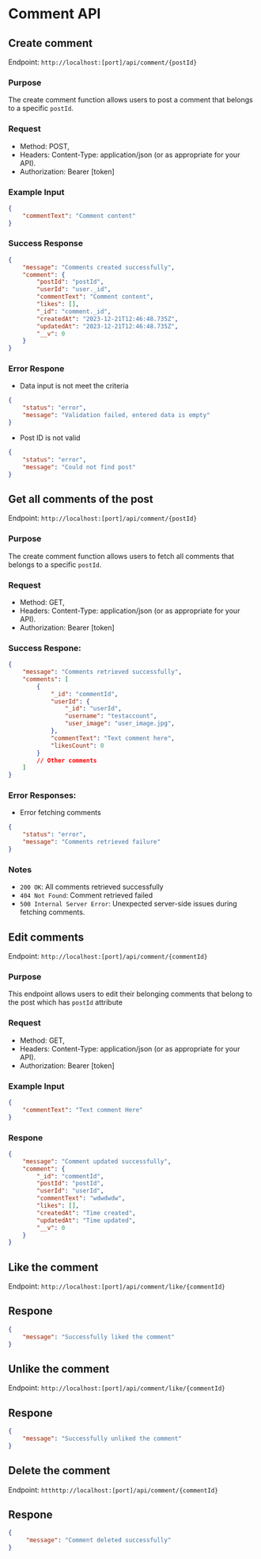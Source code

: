 # Comment API

## Create comment

Endpoint: `http://localhost:[port]/api/comment/{postId}`
### Purpose 
The create comment function allows users to post a comment that belongs to a specific `postId`. 

### Request
- Method: POST,
- Headers: Content-Type: application/json (or as appropriate for your API).
- Authorization: Bearer [token]
### Example Input
```json
{
    "commentText": "Comment content"
}
```

### Success Response

```json
{
    "message": "Comments created successfully",
    "comment": {
        "postId": "postId",
        "userId": "user._id",
        "commentText": "Comment content",
        "likes": [],
        "_id": "comment._id",
        "createdAt": "2023-12-21T12:46:48.735Z",
        "updatedAt": "2023-12-21T12:46:48.735Z",
        "__v": 0
    }
}
```


### Error Respone
- Data input is not meet the criteria
```json
{
    "status": "error",
    "message": "Validation failed, entered data is empty"
}
```
- Post ID is not valid
```json
{
    "status": "error",
    "message": "Could not find post"
}
```
## Get all comments of the post
Endpoint: `http://localhost:[port]/api/comment/{postId}`

### Purpose
The create comment function allows users to fetch all comments that belongs to a specific `postId`. 
### Request
- Method: GET,
- Headers: Content-Type: application/json (or as appropriate for your API).
- Authorization: Bearer [token]

### Success Respone:
```json
{
    "message": "Comments retrieved successfully",
    "comments": [
        {
            "_id": "commentId",
            "userId": {
                "_id": "userId",
                "username": "testaccount",
                "user_image": "user_image.jpg",
            },
            "commentText": "Text comment here",
            "likesCount": 0
        }
        // Other comments
    ]
}
```
### Error Responses:
- Error fetching comments
```json
{
    "status": "error",
    "message": "Comments retrieved failure"
}
```

### Notes
- `200 OK`: All comments retrieved successfully
- `404 Not Found`: Comment retrieved failed
- `500 Internal Server Error`: Unexpected server-side issues during fetching comments.


## Edit comments
Endpoint: `http://localhost:[port]/api/comment/{commentId}`
### Purpose
This endpoint allows users to edit their belonging comments that belong to the post which has `postId` attribute

### Request
- Method: GET,
- Headers: Content-Type: application/json (or as appropriate for your API).
- Authorization: Bearer [token]

### Example Input

```json
{
    "commentText": "Text comment Here"
}
```

### Respone
```json
{
    "message": "Comment updated successfully",
    "comment": {
        "_id": "commentId",
        "postId": "postId",
        "userId": "userId",
        "commentText": "wdwdwdw",
        "likes": [],
        "createdAt": "Time created",
        "updatedAt": "Time updated",
        "__v": 0
    }
}
```

## Like the comment
Endpoint: `http://localhost:[port]/api/comment/like/{commentId}`
## Respone 
```json
{
    "message": "Successfully liked the comment"
}
```

## Unlike the comment
Endpoint: `http://localhost:[port]/api/comment/like/{commentId}`

## Respone 
```json
{
    "message": "Successfully unliked the comment"
}
```

## Delete the comment
Endpoint: `htthttp://localhost:[port]/api/comment/{commentId}` 

## Respone
```json
{
     "message": "Comment deleted successfully"
}
```


